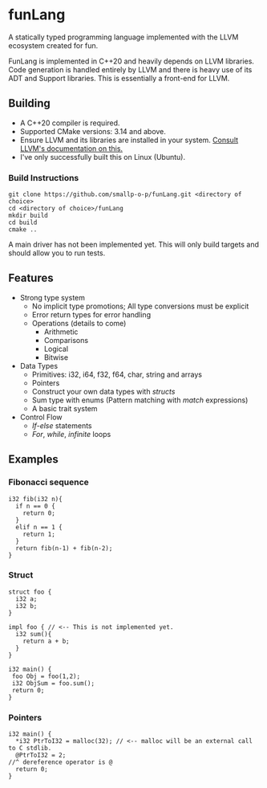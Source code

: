 # funLang

A statically typed programming language implemented with the LLVM ecosystem created for fun.

FunLang is implemented in C++20 and heavily depends on LLVM libraries. Code generation is handled entirely by LLVM and
there is heavy use of its ADT and Support libraries. This is essentially a front-end for LLVM.

## Building

- A C++20 compiler is required.
- Supported CMake versions: 3.14 and above.
- Ensure LLVM and its libraries are installed in your
  system. <a href="https://llvm.org/docs/GettingStarted.html#getting-the-source-code-and-building-llvm">Consult LLVM's
  documentation on this.</a>
- I've only successfully built this on Linux (Ubuntu).

### Build Instructions

~~~
git clone https://github.com/smallp-o-p/funLang.git <directory of choice>
cd <directory of choice>/funLang
mkdir build
cd build
cmake ..
~~~

A main driver has not been implemented yet. This will only build targets and should allow you to run tests.

## Features

- Strong type system
    - No implicit type promotions; All type conversions must be explicit
    - Error return types for error handling
    - Operations (details to come)
        - Arithmetic
        - Comparisons
        - Logical
        - Bitwise
- Data Types
    - Primitives: i32, i64, f32, f64, char, string and arrays
    - Pointers
    - Construct your own data types with *structs*
    - Sum type with enums (Pattern matching with *match* expressions)
    - A basic trait system
- Control Flow
    - *If-else* statements
    - *For*, *while*, *infinite* loops

## Examples

### Fibonacci sequence

~~~
i32 fib(i32 n){
  if n == 0 {
    return 0;
  }
  elif n == 1 {
    return 1;
  }
  return fib(n-1) + fib(n-2);
}  
~~~

### Struct

~~~
struct foo {
  i32 a;
  i32 b;
}

impl foo { // <-- This is not implemented yet. 
  i32 sum(){
    return a + b;
  }
}

i32 main() {
 foo Obj = foo(1,2);
 i32 ObjSum = foo.sum();
 return 0;
}
~~~

### Pointers

~~~ 
i32 main() {
  *i32 PtrToI32 = malloc(32); // <-- malloc will be an external call to C stdlib.
  @PtrToI32 = 2;
//^ dereference operator is @
  return 0;
}
~~~
